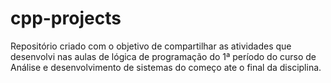 # cpp-projects
Repositório criado com o objetivo de compartilhar as atividades que desenvolvi nas aulas de lógica de programação do 1ª período do curso de Análise e desenvolvimento de sistemas do começo ate o final da disciplina.
